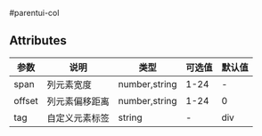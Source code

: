 #parentui-col

## Attributes
|  参数 | 说明 | 类型  | 可选值  | 默认值  |
| ------------ | ------------ | ------------ | ------------ | ------------ |
| span | 列元素宽度 | number,string | 1-24 | - |
| offset | 列元素偏移距离 | number,string | 1-24 | 0 |
| tag | 自定义元素标签 | string| - | div |

